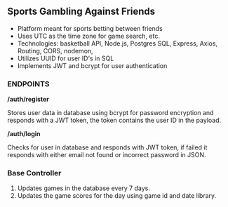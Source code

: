 ## Sports Gambling Against Friends

- Platform meant for sports betting between friends
- Uses UTC as the time zone for game search, etc.
- Technologies: basketball API, Node.js, Postgres SQL, Express, Axios, Routing, CORS, nodemon,
- Utilizes UUID for user ID's in SQL
- Implements JWT and bcrypt for user authentication

### ENDPOINTS

**/auth/register**

Stores user data in database using bcrypt for password encryption and responds with a JWT token, the token contains the user ID in the payload.

**/auth/login**

Checks for user in database and responds with JWT token, if failed it responds with either email not found or incorrect password in JSON.

### Base Controller

1. Updates games in the database every 7 days.
2. Updates the game scores for the day using game id and date library.
